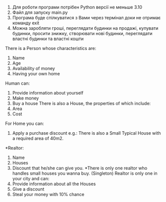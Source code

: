 1. Для роботи програми потрібен Python версії не меньше 3.10
2. Файл для запуску main.py
3. Програма буде спілкуватися з Вами через термінал доки не отримає команду exit
4. Можна заробляти гроші, переглядати будинки на продажі, купувати будинки, просити знижку, створювати нові будинки, переглядати властні будинки та властні кошти

There is a Person whose characteristics are:
1. Name
2. Age
3. Availability of money
4. Having your own home

Human can:
1. Provide information about yourself
2. Make money
3. Buy a house
There is also a House, the properties of which include:
1. Area
2. Cost

For Home you can:
1. Apply a purchase discount
e.g.: There is also a Small Typical House with a required area of
40m2.

*Realtor:
1. Name
2. Houses
3. Discount that he/she can give you.
*There is only one realtor who handles small houses you wanna
buy. (Singleton)
Realtor is only one in your city and can:
1. Provide information about all the Houses
2. Give a discount
3. Steal your money with 10% chance